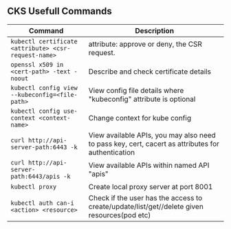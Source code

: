 ## CKS Usefull Commands


|Command|Description|
|------|-----------|
|`kubectl certificate <attribute> <csr-request-name>`| attribute: approve or deny, the CSR request.|
|`openssl x509 in <cert-path> -text -noout`| Describe and check certificate details|
|`kubectl config view --kubeconfig=<file-path>`| View config file details where "kubeconfig" attribute is optional|
|`kubectl config use-context <context-name>`| Change context for kube config|
|`curl http://api-server-path:6443 -k`| View available APIs, you may also need to pass key, cert, cacert as attributes for authentication|
|`curl http://api-server-path:6443/apis -k`| View available APIs within named API "apis"|
|`kubectl proxy`| Create local proxy server at port 8001|
|`kubectl auth can-i <action> <resource>`| Check if the user has the access to create/update/list/get//delete given resources(pod etc)|
